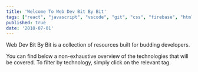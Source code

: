 ```yaml
---
title: 'Welcome To Web Dev Bit By Bit'
tags: ["react", "javascript", "vscode", "git", "css", "firebase", "html", "github", "node", "bootstrap"]
published: true
date: '2018-07-01'
---
```


Web Dev Bit By Bit is a collection of resources built for budding developers.

You can find below a non-exhaustive overview of the technologies that will be covered. To filter by technology, simply click on the relevant tag.